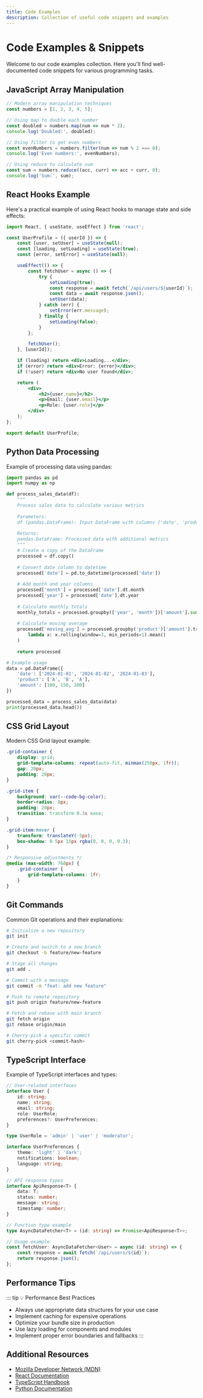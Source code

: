 ```yaml
---
title: Code Examples
description: Collection of useful code snippets and examples
---
```


<script setup>
import { useData } from 'vitepress'
const { theme } = useData()
</script>

# Code Examples & Snippets

Welcome to our code examples collection. Here you'll find well-documented code snippets for various programming tasks.

## JavaScript Array Manipulation

```javascript
// Modern array manipulation techniques
const numbers = [1, 2, 3, 4, 5];

// Using map to double each number
const doubled = numbers.map(num => num * 2);
console.log('Doubled:', doubled);

// Using filter to get even numbers
const evenNumbers = numbers.filter(num => num % 2 === 0);
console.log('Even numbers:', evenNumbers);

// Using reduce to calculate sum
const sum = numbers.reduce((acc, curr) => acc + curr, 0);
console.log('Sum:', sum);
```

## React Hooks Example

Here's a practical example of using React hooks to manage state and side effects:

```jsx
import React, { useState, useEffect } from 'react';

const UserProfile = ({ userId }) => {
    const [user, setUser] = useState(null);
    const [loading, setLoading] = useState(true);
    const [error, setError] = useState(null);

    useEffect(() => {
        const fetchUser = async () => {
            try {
                setLoading(true);
                const response = await fetch(`/api/users/${userId}`);
                const data = await response.json();
                setUser(data);
            } catch (err) {
                setError(err.message);
            } finally {
                setLoading(false);
            }
        };

        fetchUser();
    }, [userId]);

    if (loading) return <div>Loading...</div>;
    if (error) return <div>Error: {error}</div>;
    if (!user) return <div>No user found</div>;

    return (
        <div>
            <h2>{user.name}</h2>
            <p>Email: {user.email}</p>
            <p>Role: {user.role}</p>
        </div>
    );
};

export default UserProfile;
```

## Python Data Processing

Example of processing data using pandas:

```python
import pandas as pd
import numpy as np

def process_sales_data(df):
    """
    Process sales data to calculate various metrics
    
    Parameters:
    df (pandas.DataFrame): Input DataFrame with columns ['date', 'product', 'amount']
    
    Returns:
    pandas.DataFrame: Processed data with additional metrics
    """
    # Create a copy of the DataFrame
    processed = df.copy()
    
    # Convert date column to datetime
    processed['date'] = pd.to_datetime(processed['date'])
    
    # Add month and year columns
    processed['month'] = processed['date'].dt.month
    processed['year'] = processed['date'].dt.year
    
    # Calculate monthly totals
    monthly_totals = processed.groupby(['year', 'month'])['amount'].sum()
    
    # Calculate moving average
    processed['moving_avg'] = processed.groupby('product')['amount'].transform(
        lambda x: x.rolling(window=3, min_periods=1).mean()
    )
    
    return processed

# Example usage
data = pd.DataFrame({
    'date': ['2024-01-01', '2024-01-02', '2024-01-03'],
    'product': ['A', 'B', 'A'],
    'amount': [100, 150, 200]
})

processed_data = process_sales_data(data)
print(processed_data.head())
```

## CSS Grid Layout

Modern CSS Grid layout example:

```css
.grid-container {
    display: grid;
    grid-template-columns: repeat(auto-fit, minmax(250px, 1fr));
    gap: 20px;
    padding: 20px;
}

.grid-item {
    background: var(--code-bg-color);
    border-radius: 8px;
    padding: 20px;
    transition: transform 0.3s ease;
}

.grid-item:hover {
    transform: translateY(-5px);
    box-shadow: 0 5px 15px rgba(0, 0, 0, 0.3);
}

/* Responsive adjustments */
@media (max-width: 768px) {
    .grid-container {
        grid-template-columns: 1fr;
    }
}
```

## Git Commands

Common Git operations and their explanations:

```bash
# Initialize a new repository
git init

# Create and switch to a new branch
git checkout -b feature/new-feature

# Stage all changes
git add .

# Commit with a message
git commit -m "feat: add new feature"

# Push to remote repository
git push origin feature/new-feature

# Fetch and rebase with main branch
git fetch origin
git rebase origin/main

# Cherry-pick a specific commit
git cherry-pick <commit-hash>
```

## TypeScript Interface

Example of TypeScript interfaces and types:

```typescript
// User-related interfaces
interface User {
    id: string;
    name: string;
    email: string;
    role: UserRole;
    preferences?: UserPreferences;
}

type UserRole = 'admin' | 'user' | 'moderator';

interface UserPreferences {
    theme: 'light' | 'dark';
    notifications: boolean;
    language: string;
}

// API response types
interface ApiResponse<T> {
    data: T;
    status: number;
    message: string;
    timestamp: number;
}

// Function type example
type AsyncDataFetcher<T> = (id: string) => Promise<ApiResponse<T>>;

// Usage example
const fetchUser: AsyncDataFetcher<User> = async (id: string) => {
    const response = await fetch(`/api/users/${id}`);
    return response.json();
};
```

## Performance Tips

::: tip 💡 Performance Best Practices
- Always use appropriate data structures for your use case
- Implement caching for expensive operations
- Optimize your bundle size in production
- Use lazy loading for components and modules
- Implement proper error boundaries and fallbacks
  :::

## Additional Resources

- [Mozilla Developer Network (MDN)](https://developer.mozilla.org)
- [React Documentation](https://react.dev)
- [TypeScript Handbook](https://www.typescriptlang.org/docs/)
- [Python Documentation](https://docs.python.org)
